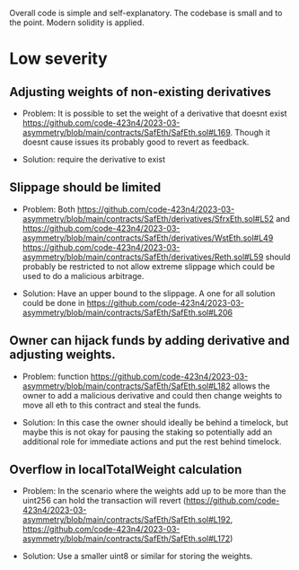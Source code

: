 Overall code is simple and self-explanatory. The codebase is small and to the point. Modern solidity is applied.

# Low severity

## Adjusting weights of non-existing derivatives
* Problem: It is possible to set the weight of a derivative that doesnt exist https://github.com/code-423n4/2023-03-asymmetry/blob/main/contracts/SafEth/SafEth.sol#L169. Though it doesnt cause issues its probably good to revert as feedback.

* Solution: require the derivative to exist



## Slippage should be limited

* Problem: Both https://github.com/code-423n4/2023-03-asymmetry/blob/main/contracts/SafEth/derivatives/SfrxEth.sol#L52 and https://github.com/code-423n4/2023-03-asymmetry/blob/main/contracts/SafEth/derivatives/WstEth.sol#L49 https://github.com/code-423n4/2023-03-asymmetry/blob/main/contracts/SafEth/derivatives/Reth.sol#L59 should probably be restricted to not allow extreme slippage which could be used to do a malicious arbitrage. 

 * Solution: Have an upper bound to the slippage. A one for all solution could be done in https://github.com/code-423n4/2023-03-asymmetry/blob/main/contracts/SafEth/SafEth.sol#L206


## Owner can hijack funds by adding derivative and adjusting weights.

* Problem: function https://github.com/code-423n4/2023-03-asymmetry/blob/main/contracts/SafEth/SafEth.sol#L182 allows the owner to add a malicious derivative and could then change weights to move all eth to this contract and steal the funds.

* Solution: In this case the owner should ideally be behind a timelock, but maybe this is not okay for pausing the staking so potentially add an additional role for immediate actions and put the rest behind timelock.

## Overflow in localTotalWeight calculation

* Problem: In the scenario where the weights add up to be more than the uint256 can hold the transaction will revert (https://github.com/code-423n4/2023-03-asymmetry/blob/main/contracts/SafEth/SafEth.sol#L192, https://github.com/code-423n4/2023-03-asymmetry/blob/main/contracts/SafEth/SafEth.sol#L172)

* Solution: Use a smaller uint8 or similar for storing the weights.



